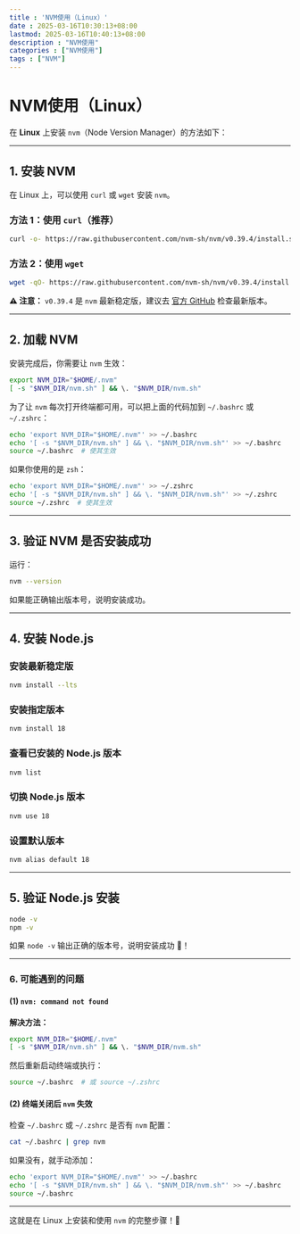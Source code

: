 ```yaml
---
title : 'NVM使用（Linux）'
date : 2025-03-16T10:30:13+08:00
lastmod: 2025-03-16T10:40:13+08:00
description : "NVM使用" 
categories : ["NVM使用"]
tags : ["NVM"]
---
```


# NVM使用（Linux）

在 **Linux** 上安装 `nvm`（Node Version Manager）的方法如下：

------

## **1. 安装 NVM**

在 Linux 上，可以使用 `curl` 或 `wget` 安装 `nvm`。

### **方法 1：使用 `curl`（推荐）**

```bash
curl -o- https://raw.githubusercontent.com/nvm-sh/nvm/v0.39.4/install.sh | bash
```

### **方法 2：使用 `wget`**

```bash
wget -qO- https://raw.githubusercontent.com/nvm-sh/nvm/v0.39.4/install.sh | bash
```

**⚠️ 注意：**
 `v0.39.4` 是 `nvm` 最新稳定版，建议去 [官方 GitHub](https://github.com/nvm-sh/nvm/releases) 检查最新版本。

------

## **2. 加载 NVM**

安装完成后，你需要让 `nvm` 生效：

```bash
export NVM_DIR="$HOME/.nvm"
[ -s "$NVM_DIR/nvm.sh" ] && \. "$NVM_DIR/nvm.sh"
```

为了让 `nvm` 每次打开终端都可用，可以把上面的代码加到 `~/.bashrc` 或 `~/.zshrc`：

```bash
echo 'export NVM_DIR="$HOME/.nvm"' >> ~/.bashrc
echo '[ -s "$NVM_DIR/nvm.sh" ] && \. "$NVM_DIR/nvm.sh"' >> ~/.bashrc
source ~/.bashrc  # 使其生效
```

如果你使用的是 `zsh`：

```bash
echo 'export NVM_DIR="$HOME/.nvm"' >> ~/.zshrc
echo '[ -s "$NVM_DIR/nvm.sh" ] && \. "$NVM_DIR/nvm.sh"' >> ~/.zshrc
source ~/.zshrc  # 使其生效
```

------

## **3. 验证 NVM 是否安装成功**

运行：

```bash
nvm --version
```

如果能正确输出版本号，说明安装成功。

------

## **4. 安装 Node.js**

### **安装最新稳定版**

```bash
nvm install --lts
```

### **安装指定版本**

```bash
nvm install 18
```

### **查看已安装的 Node.js 版本**

```bash
nvm list
```

### **切换 Node.js 版本**

```bash
nvm use 18
```

### **设置默认版本**

```bash
nvm alias default 18
```

------

## **5. 验证 Node.js 安装**

```bash
node -v
npm -v
```

如果 `node -v` 输出正确的版本号，说明安装成功 🎉！

------

### **6. 可能遇到的问题**

#### **(1) `nvm: command not found`**

**解决方法：**

```bash
export NVM_DIR="$HOME/.nvm"
[ -s "$NVM_DIR/nvm.sh" ] && \. "$NVM_DIR/nvm.sh"
```

然后重新启动终端或执行：

```bash
source ~/.bashrc  # 或 source ~/.zshrc
```

#### **(2) 终端关闭后 `nvm` 失效**

检查 `~/.bashrc` 或 `~/.zshrc` 是否有 `nvm` 配置：

```bash
cat ~/.bashrc | grep nvm
```

如果没有，就手动添加：

```bash
echo 'export NVM_DIR="$HOME/.nvm"' >> ~/.bashrc
echo '[ -s "$NVM_DIR/nvm.sh" ] && \. "$NVM_DIR/nvm.sh"' >> ~/.bashrc
source ~/.bashrc
```

------

这就是在 Linux 上安装和使用 `nvm` 的完整步骤！🚀
